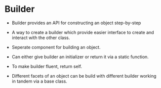 # Builder
* Builder provides an API for constructing an object step-by-step
* A way to create a builder which provide easier interface to create and interact with the other class.

* Seperate component for building an object.
* Can either give builder an initializer or return it via a static function.
* To make builder fluent, return self.
* Different facets of an object can be build with different builder working in tandem via a base class.